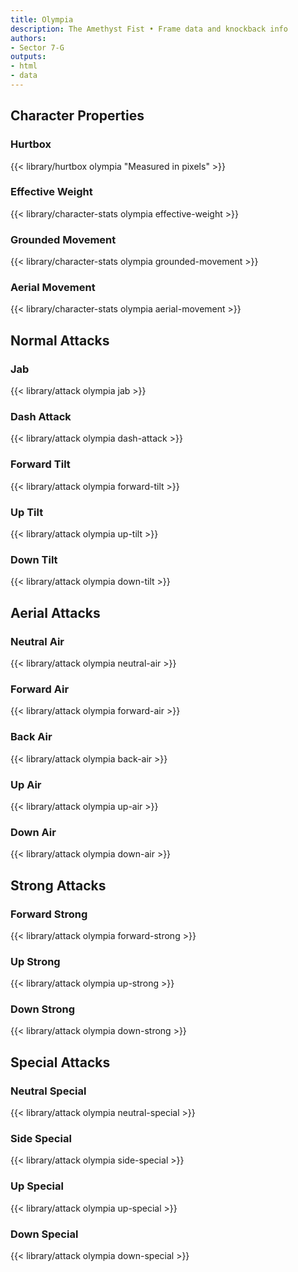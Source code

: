 ```yaml
---
title: Olympia
description: The Amethyst Fist • Frame data and knockback info
authors:
- Sector 7-G
outputs:
- html
- data
---
```


## Character Properties
### Hurtbox
{{< library/hurtbox olympia "Measured in pixels" >}}
### Effective Weight
{{< library/character-stats olympia effective-weight >}}
### Grounded Movement
{{< library/character-stats olympia grounded-movement >}}
### Aerial Movement
{{< library/character-stats olympia aerial-movement >}}

## Normal Attacks
### Jab
{{< library/attack olympia jab >}}
### Dash Attack
{{< library/attack olympia dash-attack >}}
### Forward Tilt
{{< library/attack olympia forward-tilt >}}
### Up Tilt
{{< library/attack olympia up-tilt >}}
### Down Tilt
{{< library/attack olympia down-tilt >}}

## Aerial Attacks
### Neutral Air
{{< library/attack olympia neutral-air >}}
### Forward Air
{{< library/attack olympia forward-air >}}
### Back Air
{{< library/attack olympia back-air >}}
### Up Air
{{< library/attack olympia up-air >}}
### Down Air
{{< library/attack olympia down-air >}}

## Strong Attacks
### Forward Strong
{{< library/attack olympia forward-strong >}}
### Up Strong
{{< library/attack olympia up-strong >}}
### Down Strong
{{< library/attack olympia down-strong >}}

## Special Attacks
### Neutral Special
{{< library/attack olympia neutral-special >}}
### Side Special
{{< library/attack olympia side-special >}}
### Up Special
{{< library/attack olympia up-special >}}
### Down Special
{{< library/attack olympia down-special >}}
